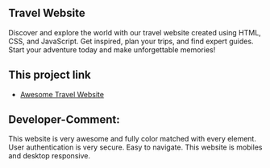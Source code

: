## Travel Website
Discover and explore the world with our travel website created using HTML, CSS, and JavaScript. Get inspired, plan your trips, and find expert guides. Start your adventure today and make unforgettable memories!
## This project link 
 - [Awesome Travel Website](https://jocular-puffpuff-722521.netlify.app)
## Developer-Comment:
This website is very awesome and fully color matched with every element. User authentication is very secure. Easy to navigate. This website is mobiles and desktop responsive.
